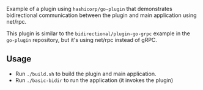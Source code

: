 Example of a plugin using `hashicorp/go-plugin` that demonstrates bidirectional
communication between the plugin and main application using net/rpc.

This plugin is similar to the `bidirectional/plugin-go-grpc` example in the
`go-plugin` repository, but it's using net/rpc instead of gRPC.

Usage
-----

* Run `./build.sh` to build the plugin and main application.
* Run `./basic-bidir` to run the application (it invokes the plugin)
